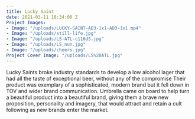 ```yaml
---
title: Lucky Saint
date: 2021-03-11 18:34:00 Z
Project Images:
- Image: "/uploads/LUCKY-SAINT-AD3-1x1-AD3-1x1.mp4"
- Image: "/uploads/still-life.jpg"
- Image: "/uploads/LS-ATL-c116d5.jpg"
- Image: "/uploads/LS_nun.jpg"
- Image: "/uploads/cheers.jpg"
Project Cover Image: "/uploads/LS%20ATL.jpg"
---
```


Lucky Saints broke industry standards to develop a low alcohol lager that had all the taste of exceptional beer, without any of the compromise Their product  was exemplary of a sophisticated, modern brand but it fell down in TOV and wider brand communication. Umbrella came on board to help turn a beautiful product into a beautiful brand, giving them a brave new proposition, personality and imagery, that would attract and retain a cult following as new brands enter the market.